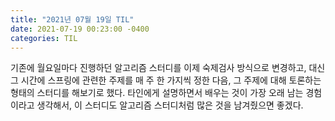 ```yaml
---
title: "2021년 07월 19일 TIL"
date: 2021-07-19 00:23:00 -0400
categories: TIL
---
```


기존에 월요일마다 진행하던 알고리즘 스터디를 이제 숙제검사 방식으로 변경하고, 
대신 그 시간에 스프링에 관련한 주제를 매 주 한 가지씩 정한 다음, 그 주제에 대해 토론하는 형태의 스터디를 해보기로 했다.
타인에게 설명하면서 배우는 것이 가장 오래 남는 경험이라고 생각해서, 이 스터디도 알고리즘 스터디처럼 많은 것을 남겨줬으면 좋겠다.

